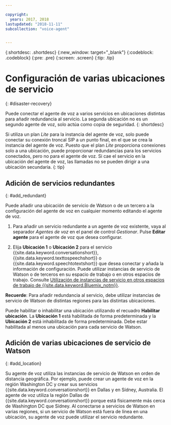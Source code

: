 ```yaml
---

copyright:
  years: 2017, 2018
lastupdated: "2018-11-11"
subcollection: "voice-agent"


---
```


{:shortdesc: .shortdesc}
{:new_window: target="_blank"}
{:codeblock: .codeblock}
{:pre: .pre}
{:screen: .screen}
{:tip: .tip}


# Configuración de varias ubicaciones de servicio
{: #disaster-recovery}

Puede conectar el agente de voz a varios servicios en ubicaciones distintas para añadir redundancia al servicio. La segunda ubicación no es un segundo agente de voz, solo actúa como copia de seguridad.
{: shortdesc}

Si utiliza un plan _Lite_ para la instancia del agente de voz, solo puede conectar su conexión troncal SIP a un punto final, en el que se crea la instancia del agente de voz. Puesto que el plan _Lite_ proporciona conexiones solo a una ubicación, puede proporcionar redundancias para los servicios conectados, pero no para el agente de voz. Si cae el servicio en la ubicación del agente de voz, las llamadas no se pueden dirigir a una ubicación secundaria.
{: tip}

## Adición de servicios redundantes
{: #add_redundant}

Puede añadir una ubicación de servicio de Watson o de un tercero a la configuración del agente de voz en cualquier momento editando el agente de voz.

1. Para añadir un servicio redundante a un agente de voz existente, vaya al separador _Agentes de voz_ en el panel de control _Gestionar_. Pulse **Editar agente** para el agente de voz que desea configurar.

1. Elija **Ubicación 1** o **Ubicación 2** para el servicio {{site.data.keyword.conversationshort}}, {{site.data.keyword.texttospeechshort}} o {{site.data.keyword.speechtotextshort}} que desea conectar y añada la información de configuración. Puede utilizar instancias de servicio de Watson o de terceros en su espacio de trabajo o en otros espacios de trabajo. Consulte [Utilización de instancias de servicio en otros espacios de trabajo de {{site.data.keyword.Bluemix_notm}}](/docs/services/voice-agent?topic=voice-agent-other_service).

**Recuerde**: Para añadir redundancia al servicio, debe utilizar instancias de servicio de Watson de distintas regiones para las distintas ubicaciones.

Puede habilitar o inhabilitar una ubicación utilizando el recuadro **Habilitar ubicación**. La **Ubicación 1** está habilitada de forma predeterminada y la **Ubicación 2** está inhabilitada de forma predeterminada. Debe estar habilitada al menos una ubicación para cada servicio de Watson.

## Adición de varias ubicaciones de servicio de Watson
{: #add_location}

Su agente de voz utiliza las instancias de servicio de Watson en orden de distancia geográfica. Por ejemplo, puede crear un agente de voz en la región Washington DC y crear sus servicios {{site.data.keyword.conversationshort}} en Dallas y en Sídney, Australia. El agente de voz utiliza la región Dallas de {{site.data.keyword.conversationshort}} porque está físicamente más cerca de Washington DC que Sídney. Al conectarse a servicios de Watson en varias regiones, si un servicio de Watson está fuera de línea en una ubicación, su agente de voz puede utilizar el servicio redundante.

